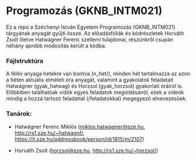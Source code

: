 # Programozás (GKNB_INTM021)
Ez a repo a Széchenyi István Egyetem Programozás (GKNB_INTM021) tárgyának anyagát gyűjti össze.
Az előadásfóliák és kódrészletek Horváth Zsolt illetve Hatwágner Ferenc szellemi tulajdonai, részünkről csupán néhány apróbb módosítás került a kódba.

### Fájlstruktúra
A félév anyaga hetekre van bontva (n_het/), minden hét tartalmazza az azon a héten aktuális elméleti óra anyagát, valamint a gyakolatok feladatait Hatwágner (gyak_hatwag) és Horzsol (gyak_horzsol) gyakorlati óráiról is. Előbbiben találhatóak vidók egyes feladatok megoldásairól, ezek a videók mindig a hozzá tartozó feladattal (/feladatokkal) megegyező elnevezésűek.

### Tanárok:
- Hatwágner Ferenc Miklós (miklos.hatwagner@sze.hu, http://rs1.sze.hu/~hatwagnf/, 
    https://it.sze.hu/addressbook/person/id/1815/m/2107)

- Horváth Zsolt (horzsol@sze.hu, http://rs1.sze.hu/~horzsol/)
    

